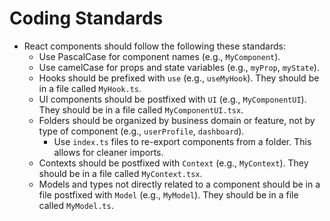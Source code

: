 # Coding Standards

* React components should follow the following these standards:
  * Use PascalCase for component names (e.g., `MyComponent`).
  * Use camelCase for props and state variables (e.g., `myProp`, `myState`).
  * Hooks should be prefixed with `use` (e.g., `useMyHook`). They should be in a file called `MyHook.ts`.
  * UI components should be postfixed with `UI` (e.g., `MyComponentUI`). They should be in a file called `MyComponentUI.tsx`.
  * Folders should be organized by business domain or feature, not by type of component (e.g., `userProfile`, `dashboard`).
    * Use `index.ts` files to re-export components from a folder. This allows for cleaner imports.
  * Contexts should be postfixed with `Context` (e.g., `MyContext`). They should be in a file called `MyContext.tsx`.
  * Models and types not directly related to a component should be in a file postfixed with `Model` (e.g., `MyModel`). They should be in a file called `MyModel.ts`.